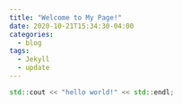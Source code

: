 ```yaml
---
title: "Welcome to My Page!"
date: 2020-10-21T15:34:30-04:00
categories:
  - blog
tags:
  - Jekyll
  - update
---
```


```C++
std::cout << "hello world!" << std::endl;
```
